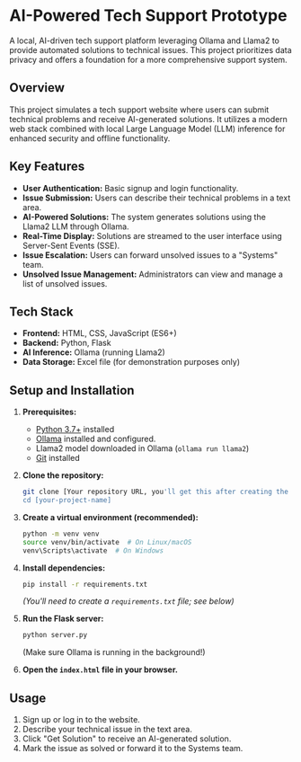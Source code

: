 # AI-Powered Tech Support Prototype

A local, AI-driven tech support platform leveraging Ollama and Llama2 to provide automated solutions to technical issues. This project prioritizes data privacy and offers a foundation for a more comprehensive support system.

## Overview

This project simulates a tech support website where users can submit technical problems and receive AI-generated solutions. It utilizes a modern web stack combined with local Large Language Model (LLM) inference for enhanced security and offline functionality.

## Key Features

*   **User Authentication:** Basic signup and login functionality.
*   **Issue Submission:** Users can describe their technical problems in a text area.
*   **AI-Powered Solutions:** The system generates solutions using the Llama2 LLM through Ollama.
*   **Real-Time Display:** Solutions are streamed to the user interface using Server-Sent Events (SSE).
*   **Issue Escalation:** Users can forward unsolved issues to a "Systems" team.
*   **Unsolved Issue Management:**  Administrators can view and manage a list of unsolved issues.

## Tech Stack

*   **Frontend:** HTML, CSS, JavaScript (ES6+)
*   **Backend:** Python, Flask
*   **AI Inference:** Ollama (running Llama2)
*   **Data Storage:** Excel file (for demonstration purposes only)

## Setup and Installation

1.  **Prerequisites:**
    *   [Python 3.7+](https://www.python.org/downloads/) installed
    *   [Ollama](https://ollama.ai/) installed and configured.
    *   Llama2 model downloaded in Ollama (`ollama run llama2`)
    *   [Git](https://git-scm.com/downloads) installed

2.  **Clone the repository:**

    ```bash
    git clone [Your repository URL, you'll get this after creating the repo]
    cd [your-project-name]
    ```

3.  **Create a virtual environment (recommended):**

    ```bash
    python -m venv venv
    source venv/bin/activate  # On Linux/macOS
    venv\Scripts\activate  # On Windows
    ```

4.  **Install dependencies:**

    ```bash
    pip install -r requirements.txt
    ```
    *(You'll need to create a `requirements.txt` file; see below)*

5.  **Run the Flask server:**

    ```bash
    python server.py
    ```

    (Make sure Ollama is running in the background!)

6.  **Open the `index.html` file in your browser.**

## Usage

1.  Sign up or log in to the website.
2.  Describe your technical issue in the text area.
3.  Click "Get Solution" to receive an AI-generated solution.
4.  Mark the issue as solved or forward it to the Systems team.

